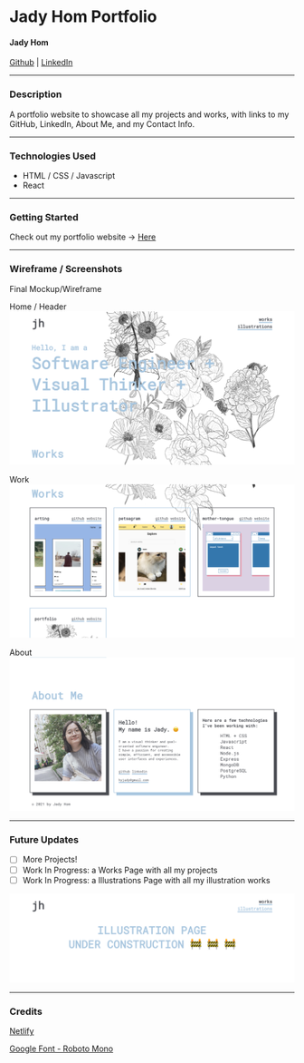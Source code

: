# Jady Hom Portfolio

#### Jady Hom

[Github](https://github.com/jadyhome) | [LinkedIn](www.linkedin.com/in/jadyhom)

---

### Description

A portfolio website to showcase all my projects and works, with links to my GitHub, LinkedIn, About Me, and my Contact Info.

---

### Technologies Used

- HTML / CSS / Javascript
- React

---

### Getting Started

Check out my portfolio website → [Here](https://jadyhom.netlify.app/)

---

### Wireframe / Screenshots

Final Mockup/Wireframe

Home / Header
![header-section](assets/header.png)

Work
![work-section](assets/works.png)

About
![about-section](assets/about.png)

---

### Future Updates

- [ ] More Projects!
- [ ] Work In Progress: a Works Page with all my projects
- [ ] Work In Progress: a Illustrations Page with all my illustration works

![pages-under-construction](assets/under-construction.png)

---

### Credits

[Netlify](www.netlify.com)

[Google Font - Roboto Mono](https://fonts.google.com/specimen/Roboto+Mono?preview.text_type=custom)